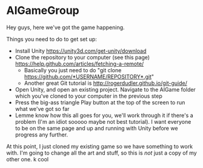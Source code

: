 # AIGameGroup

Hey guys, here we've got the game happening. 

Things you need to do to get set up:
* Install Unity https://unity3d.com/get-unity/download
* Clone the repository to your computer (see this page) https://help.github.com/articles/fetching-a-remote/
  * Basically you just need to do "git clone https://github.com/*USERNAME/REPOSITORY*.git"
  * Another great Git tutorial is http://rogerdudler.github.io/git-guide/
* Open Unity, and open an existing project. Navigate to the AIGame folder which you've cloned to your computer in the previous step
* Press the big-ass triangle Play button at the top of the screen to run what we've got so far
* Lemme know how this all goes for you, we'll work through it if there's a problem (I'm an idiot sooooo maybe not best tutorial). I want everyone to be on the same page and up and running with Unity before we progress any further.

At this point, I just cloned my existing game so we have something to work with. I'm going to change all the art and stuff, so this is *not* just a copy of my other one. k cool

